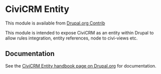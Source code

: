 CiviCRM Entity
==============

This module is available from [Drupal.org Contrib](https://drupal.org/project/civicrm_entity)

This module is intended to expose CiviCRM as an entity within Drupal to allow 
rules integration, entity references, node to civi-views etc.

## Documentation

See the [CiviCRM Entity handbook page on Drupal.org](https://www.drupal.org/node/2506765) for 
documentation.
